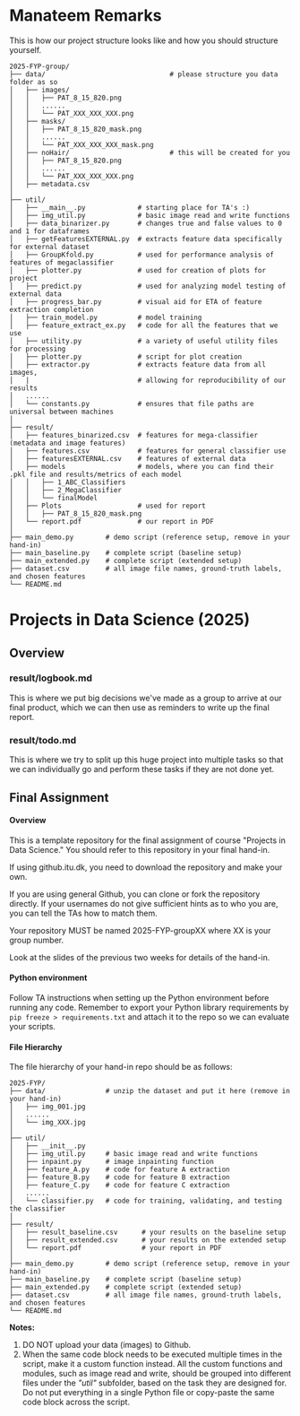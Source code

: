 # Manateem Remarks
This is how our project structure looks like and how you should structure yourself.
```
2025-FYP-group/
├── data/                               # please structure you data folder as so
│   ├── images/
│   │   ├── PAT_8_15_820.png
│   │   ......
│   │   └── PAT_XXX_XXX_XXX.png
│   ├── masks/
│   │   ├── PAT_8_15_820_mask.png
│   │   ......
│   │   └── PAT_XXX_XXX_XXX_mask.png
│   ├── noHair/                         # this will be created for you
│   │   ├── PAT_8_15_820.png
│   │   ......
│   │   └── PAT_XXX_XXX_XXX.png
│   ├── metadata.csv
│ 
├── util/
│   ├── __main__.py             # starting place for TA's :)
│   ├── img_util.py             # basic image read and write functions
│   ├── data_binarizer.py       # changes true and false values to 0 and 1 for dataframes
│   ├── getFeaturesEXTERNAL.py  # extracts feature data specifically for external dataset
│   ├── GroupKfold.py           # used for performance analysis of features of megaclassifier
│   ├── plotter.py              # used for creation of plots for project
│   ├── predict.py              # used for analyzing model testing of external data
│   ├── progress_bar.py         # visual aid for ETA of feature extraction completion
│   ├── train_model.py          # model training
│   ├── feature_extract_ex.py   # code for all the features that we use
│   ├── utility.py              # a variety of useful utility files for processing
│   ├── plotter.py              # script for plot creation
│   ├── extractor.py            # extracts feature data from all images, 
│   |                           # allowing for reproducibility of our results
│   ......
│   └── constants.py            # ensures that file paths are universal between machines
│ 
├── result/
│   ├── features_binarized.csv  # features for mega-classifier (metadata and image features)
│   ├── features.csv            # features for general classifier use
│   ├── featuresEXTERNAL.csv    # features of external data
│   ├── models                  # models, where you can find their .pkl file and results/metrics of each model
│   │   ├── 1_ABC_Classifiers
│   │   ├── 2_MegaClassifier
│   │   └── finalModel
│   ├── Plots                   # used for report
│   │   ├── PAT_8_15_820_mask.png
│   └── report.pdf      		# our report in PDF
│ 
├── main_demo.py		# demo script (reference setup, remove in your hand-in)
├── main_baseline.py	# complete script (baseline setup)
├── main_extended.py	# complete script (extended setup)
├── dataset.csv    		# all image file names, ground-truth labels, and chosen features
└── README.md
```

# Projects in Data Science (2025)
## Overview
### result/logbook.md
This is where we put big decisions we've made as a group to arrive at our final product, which we can then use as reminders to write up the final report.

### result/todo.md
This is where we try to split up this huge project into multiple tasks so that we can individually go and perform these tasks if they are not done yet.


## Final Assignment
#### Overview

This is a template repository for the final assignment of course "Projects in Data Science." You should refer to this repository in your final hand-in.

If using github.itu.dk, you need to download the repository and make your own. 

If you are using general Github, you can clone or fork the repository directly. If your usernames do not give sufficient hints as to who you are, you can tell the TAs how to match them. 

Your repository MUST be named 2025-FYP-groupXX where XX is your group number. 

Look at the slides of the previous two weeks for details of the hand-in. 



#### Python environment

Follow TA instructions when setting up the Python environment before running any code. Remember to export your Python library requirements by `pip freeze > requirements.txt` and attach it to the repo so we can evaluate your scripts.



#### File Hierarchy

The file hierarchy of your hand-in repo should be as follows:

```
2025-FYP/
├── data/               # unzip the dataset and put it here (remove in your hand-in)
│   ├── img_001.jpg
│   ......
│   └── img_XXX.jpg
│ 
├── util/
│   ├── __init__.py
│   ├── img_util.py     # basic image read and write functions
│   ├── inpaint.py      # image inpainting function
│   ├── feature_A.py    # code for feature A extraction
│   ├── feature_B.py    # code for feature B extraction
│   ├── feature_C.py    # code for feature C extraction
│   ......
│   └── classifier.py   # code for training, validating, and testing the classifier
│ 
├── result/
│   ├── result_baseline.csv      # your results on the baseline setup
│   ├── result_extended.csv      # your results on the extended setup
│   └── report.pdf      		 # your report in PDF
│ 
├── main_demo.py		# demo script (reference setup, remove in your hand-in)
├── main_baseline.py	# complete script (baseline setup)
├── main_extended.py	# complete script (extended setup)
├── dataset.csv    		# all image file names, ground-truth labels, and chosen features
└── README.md
```



**Notes:**

1. DO NOT upload your data (images) to Github.
2. When the same code block needs to be executed multiple times in the script, make it a custom function instead. All the custom functions and modules, such as image read and write, should be grouped into different files under the *"util"* subfolder, based on the task they are designed for. Do not put everything in a single Python file or copy-paste the same code block across the script.







